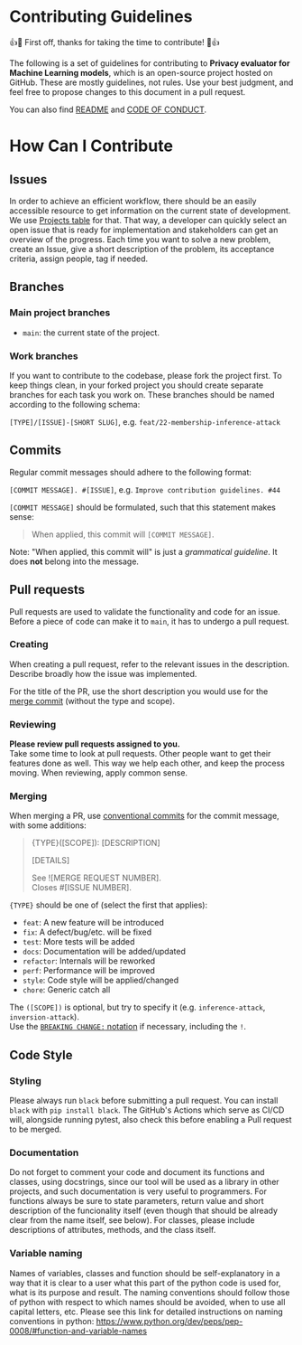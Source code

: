 # Contributing Guidelines

👍🎉 First off, thanks for taking the time to contribute! 🎉👍

The following is a set of guidelines for contributing to **Privacy evaluator for Machine Learning models**, which is an open-source project hosted on GitHub. These are mostly guidelines, not rules. Use your best judgment, and feel free to propose changes to this document in a pull request.

You can also find [README](https://github.com/privML/privacy-evaluator/README.md) and [CODE OF CONDUCT](https://github.com/privML/privacy-evaluator/CODE_OF_CONDUCT.md).

# How Can I Contribute

## Issues
In order to achieve an efficient workflow, there should be an easily accessible resource to get information on the current state of development. We use [Projects table](https://github.com/orgs/privML/projects/1) for that. That way, a developer can quickly select an open issue that is ready for implementation and stakeholders can get an overview of the progress. Each time you want to solve a new problem, create an Issue, give a short description of the problem, its acceptance criteria, assign people, tag if needed.

## Branches

### Main project branches

- `main`: the current state of the project.

### Work branches

If you want to contribute to the codebase, please fork the project first. To keep things clean, in your forked project
you should create separate branches for each task you work on. These branches should be named according to the following 
schema:  

`[TYPE]/[ISSUE]-[SHORT SLUG]`, e.g. `feat/22-membership-inference-attack`  

## Commits

Regular commit messages should adhere to the following format:

`[COMMIT MESSAGE]. #[ISSUE]`, e.g. `Improve contribution guidelines. #44`

`[COMMIT MESSAGE]` should be formulated, such that this statement makes sense:

> When applied, this commit will `[COMMIT MESSAGE]`.

Note: "When applied, this commit will" is just a _grammatical guideline_. It does **not** belong into the message.

## Pull requests

Pull requests are used to validate the functionality and code for an issue.
Before a piece of code can make it to `main`, it has to undergo a pull request.

### Creating

When creating a pull request, refer to the relevant issues in the description.
Describe broadly how the issue was implemented.

For the title of the PR, use the short description you would use for the [merge commit](#merging) (without the type and scope).

### Reviewing

**Please review pull requests assigned to you.**  
Take some time to look at pull requests.
Other people want to get their features done as well.
This way we help each other, and keep the process moving.
When reviewing, apply common sense.

### Merging

When merging a PR, use [conventional commits](https://www.conventionalcommits.org/en/v1.0.0-beta.4/) for the commit message, with some additions:

> {TYPE}([SCOPE]): [DESCRIPTION]
>
> [DETAILS]
>
> See ![MERGE REQUEST NUMBER].  
> Closes #[ISSUE NUMBER].

`{TYPE}` should be one of (select the first that applies):

- `feat`: A new feature will be introduced
- `fix`: A defect/bug/etc. will be fixed
- `test`: More tests will be added
- `docs`: Documentation will be added/updated
- `refactor`: Internals will be reworked
- `perf`: Performance will be improved
- `style`: Code style will be applied/changed
- `chore`: Generic catch all

The `([SCOPE])` is optional, but try to specify it (e.g. `inference-attack`, `inversion-attack`).  
Use the [`BREAKING CHANGE:` notation](https://www.conventionalcommits.org/en/v1.0.0-beta.4/#commit-message-with-optional-to-draw-attention-to-breaking-change) if necessary, including the `!`.


## Code Style

### Styling

Please always run `black` before submitting a pull request. You can install
`black` with `pip install black`. The GitHub's Actions which serve as CI/CD will, alongside running pytest, also check this before enabling a Pull request to be merged.

### Documentation

Do not forget to comment your code and document its functions and classes, using docstrings, since our tool will be used as a library in other projects, and such documentation is very useful to programmers. For functions always be sure to state parameters, return value and short description of the funcionality itself (even though that should be already clear from the name itself, see below). For classes, please include descriptions of attributes, methods, and the class itself.

### Variable naming

Names of variables, classes and function should be self-explanatory in a way that it is clear to a user what this part of the python code is used for, what is its purpose and result. The naming conventions should follow those of python with respect to which names should be avoided, when to use all capital letters, etc. Please see this link for detailed instructions on naming conventions in python: https://www.python.org/dev/peps/pep-0008/#function-and-variable-names



